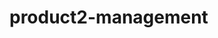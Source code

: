 # product2-management
 
[<img src="">](https://res.cloudinary.com/dodip3vc2/image/upload/v1708005882/Screenshot_2024-02-15_210206_torlk1.png)
